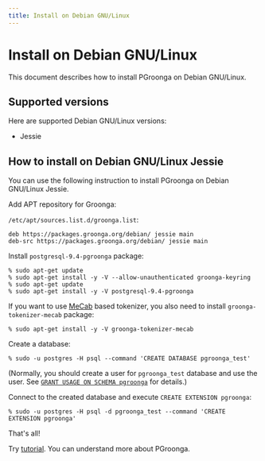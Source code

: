 ```yaml
---
title: Install on Debian GNU/Linux
---
```


# Install on Debian GNU/Linux

This document describes how to install PGroonga on Debian GNU/Linux.

## Supported versions

Here are supported Debian GNU/Linux versions:

  * Jessie

## How to install on Debian GNU/Linux Jessie

You can use the following instruction to install PGroonga on Debian GNU/Linux Jessie.

Add APT repository for Groonga:

`/etc/apt/sources.list.d/groonga.list`:

```text
deb https://packages.groonga.org/debian/ jessie main
deb-src https://packages.groonga.org/debian/ jessie main
```

Install `postgresql-9.4-pgroonga` package:

```text
% sudo apt-get update
% sudo apt-get install -y -V --allow-unauthenticated groonga-keyring
% sudo apt-get update
% sudo apt-get install -y -V postgresql-9.4-pgroonga
```

If you want to use [MeCab](http://taku910.github.io/mecab/) based tokenizer, you also need to install `groonga-tokenizer-mecab` package:

```text
% sudo apt-get install -y -V groonga-tokenizer-mecab
```

Create a database:

```text
% sudo -u postgres -H psql --command 'CREATE DATABASE pgroonga_test'
```

(Normally, you should create a user for `pgroonga_test` database and use the user. See [`GRANT USAGE ON SCHEMA pgroonga`](../reference/grant-usage-on-schema-pgroonga.html) for details.)

Connect to the created database and execute `CREATE EXTENSION pgroonga`:

```text
% sudo -u postgres -H psql -d pgroonga_test --command 'CREATE EXTENSION pgroonga'
```

That's all!

Try [tutorial](../tutorial/). You can understand more about PGroonga.
